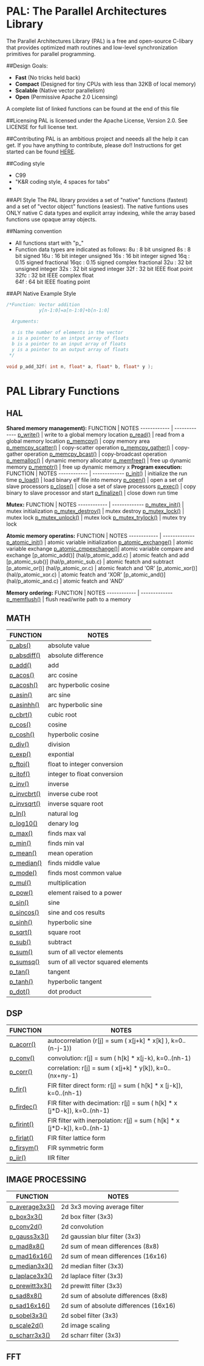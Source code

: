 PAL: The Parallel Architectures Library
========================================

The Parallel Architectures Library (PAL) is a free and open-source C-libary that provides optimized math routines and low-level synchronization primitives for parallel programming. 

##Design Goals:

* **Fast** (No tricks held back)
* **Compact** (Designed for tiny CPUs with less than 32KB of local memory)
* **Scalable** (Native vector parallelism)
* **Open** (Permissive Apache 2.0 Licensing)

A complete list of linked functions can be found at the end of this file 

##Licensing
PAL is licensed under the Apache License, Version 2.0. See LICENSE for full license text.

##Contributing
PAL is an ambitious project and neeeds all the help it can get. If you have anything to contribute, please do!! Instructions for get started can be found [HERE](CONTRIBUTING.md). 

##Coding style 
* C99
* "K&R coding style, 4 spaces for tabs"
* 

##API Style
The PAL library provides a set of "native" functions (fastest) and a set of "vector object" functions (easiest). The native funtions uses ONLY native C data types and explicit array indexing, while the array based functions use opaque array objects.

##Naming convention
* All functions start with "p_"
* Function data types are indicated as follows:
  8u   : 8 bit unsigned
  8s   : 8 bit signed
  16u  : 16 bit integer unsigned
  16s  : 16 bit integer signed
  16q  : 0.15 signed fractional
  16qc : 0.15 signed complex fractional 
  32u  : 32 bit unsigned integer
  32s  : 32 bit signed integer
  32f  : 32 bit IEEE float point
  32fc : 32 bit IEEE complex float         
  64f  : 64 bit IEEE floating point


##API Native Example Style
``` c
/*Function: Vector addition
            y[n-1:0]=a[n-1:0]+b[n-1:0]

  Arguments: 
  
  n is the number of elements in the vector
  a is a pointer to an intput array of floats
  b is a pointer to an input array of floats
  y is a pointer to an output array of floats
 */
 
void p_add_32f( int n, float* a, float* b, float* y );

```

PAL Library Functions
========================================
## HAL

**Shared memory management):**
FUNCTION     | NOTES
------------ | -------------
[p_write()](hal/p_write.c) | write to a global memory location
[p_read()](hal/p_read.c)   | read from a global memory location
[p_memcpy()](hal/p_memcpy.c) | copy memory area
[p_memcpy_scatter()](hal/p_memcpy_scatter.c) | copy-scatter operation
[p_memcpy_gather()](hal/p_memcpy_gather.c) | copy-gather operation
[p_memcpy_bcast()](hal/p_memcpy_bcast.c) | copy-broadcast operation
[p_memalloc()](hal/p_memalloc.c) | dynamic memory allocator
[p_memfree()](hal/p_memfree.c) | free up dynamic memory
[p_memptr()](hal/p_memptr.c) | free up dynamic memory
x
**Program execution:**
FUNCTION     | NOTES
------------ | -------------
[p_init()](hal/p_init.c)         | initialize the run time
[p_load()](hal/p_load.c)         | load binary elf file into memory
[p_open()](hal/p_open.c)         | open a set of slave processors
[p_close()](hal/p_close.c)       | close a set of slave processors
[p_exec()](hal/p_exec.c)         | copy binary to slave processor and start
[p_finalize()](hal/p_finalize.c) | close down run time

**Mutex:**
FUNCTION     | NOTES
------------ | -------------
[p_mutex_init()](hal/p_mutex_init.c)       | mutex initialization
[p_mutex_destroy()](hal/p_mutex_destroy.c) | mutex destroy
[p_mutex_lock()](hal/p_mutex_lock.c)       | mutex lock
[p_mutex_unlock()](hal/p_mutex_unlock.c)   | mutex lock
[p_mutex_trylock()](hal/p_mutex_trylock.c) | mutex try lock

**Atomic memory operatins:**
FUNCTION     | NOTES
------------ | -------------
[p_atomic_init()](hal/p_atomic_init.c)         | atomic variable initialization
[p_atomic_exchange()](hal/p_atomic_exchange.c) | atomic variable exchange
[p_atomic_cmpexchange()](hal/p_atomic_exchange.c)| atomic variable compare and exchange
[p_atomic_add()] (hal/p_atomic_add.c) | atomic featch and add
[p_atomic_sub()] (hal/p_atomic_sub.c) | atomic featch and subtract
[p_atomic_or()]  (hal/p_atomic_or.c)  | atomic featch and 'OR'
[p_atomic_xor()] (hal/p_atomic_xor.c) | atomic featch and 'XOR'
[p_atomic_and()] (hal/p_atomic_and.c) | atomic featch and 'AND'

**Memory ordering:**
FUNCTION     | NOTES
------------ | -------------
[p_memflush()](math/p_memflush.c)   | flush read/write path to a memory

## MATH
FUNCTION     | NOTES
------------ | -------------
[p_abs()](math/p_abs.c)   | absolute value
[p_absdiff()](math/p_absdiff.c)   | absolute difference
[p_add()](math/p_add.c)   | add
[p_acos()](math/p_acos.c) | arc cosine
[p_acosh()](math/p_acosh.c) | arc hyperbolic cosine
[p_asin()](math/p_asin.c) | arc sine
[p_asinhh()](math/p_asinh.c) | arc hyperbolic sine
[p_cbrt()](math/p_cbrt.c) | cubic root
[p_cos()](math/p_cos.c) | cosine
[p_cosh()](math/p_cosh.c) | hyperbolic cosine
[p_div()](math/p_div.c) | division
[p_exp()](math/p_div.c) | expontial
[p_ftoi()](math/p_ftoi.c) | float to integer conversion
[p_itof()](math/p_itof.c) | integer to float conversion
[p_inv()](math/p_inv.c) | inverse
[p_invcbrt()](math/p_invcbrt.c) | inverse cube root
[p_invsqrt()](math/p_invcbrt.c) | inverse square root
[p_ln()](math/p_invcbrt.c) | natural log
[p_log10()](math/p_log10.c) | denary log
[p_max()](math/p_max.c) | finds max val
[p_min()](math/p_min.c) | finds min val
[p_mean()](math/p_mean.c) | mean operation
[p_median()](math/p_mean.c) | finds middle value
[p_mode()](math/p_mode.c) | finds most common value
[p_mul()](math/p_mul.c) | multiplication
[p_pow()](math/p_pow.c) | element raised to a power
[p_sin()](math/p_sin.c) | sine
[p_sincos()](math/p_sincos.c) | sine and cos results
[p_sinh()](math/p_sinh.c) | hyperbolic sine
[p_sqrt()](math/p_sqrt.c) | square root
[p_sub()](math/p_sub.c) | subtract
[p_sum()](math/p_sum.c) | sum of all vector elements
[p_sumsq()](math/p_sumsq.c) | sum of all vector squared elements 
[p_tan()](math/p_tan.c) | tangent
[p_tanh()](math/p_tanh.c) | hyperbolic tangent
[p_dot()](math/p_dot.c) | dot product

## DSP

FUNCTION     | NOTES
------------ | -------------
[p_acorr()](math/p_acorr.c) | autocorrelation (r[j] = sum ( x[j+k] * x[k] ), k=0..(n-j-1))
[p_conv()](math/p_conv.c) | convolution: r[j] = sum ( h[k] * x[j-k), k=0..(nh-1)
[p_corr()](math/p_corr.c) | correlation: r[j] = sum ( x[j+k] * y[k]), k=0..(nx+ny-1)
[p_fir()](math/p_fir.c) | FIR filter direct form: r[j] = sum ( h[k] * x [j-k]), k=0..(nh-1)
[p_firdec()](math/p_firdec.c) | FIR filter with decimation: r[j] = sum ( h[k] * x [j*D-k]), k=0..(nh-1)
[p_firint()](math/p_firint.c) | FIR filter with inerpolation: r[j] = sum ( h[k] * x [j*D-k]), k=0..(nh-1)
[p_firlat()](math/p_firlat.c) | FIR filter lattice form
[p_firsym()](math/p_firsym.c) | FIR symmetric form
[p_iir()](math/p_iir.c) | IIR filter

## IMAGE PROCESSING
FUNCTION     | NOTES
------------ | -------------
[p_average3x3()](math/p_average3x3.c) | 2d 3x3 moving average filter
[p_box3x3()](math/p_box3x3.c)         | 2d box filter (3x3)
[p_conv2d()](math/p_conv2d.c)         | 2d convolution
[p_gauss3x3()](math/p_gauss3x3.c)     | 2d gaussian blur filter (3x3)
[p_mad8x8()](math/p_mad8x8.c)         | 2d sum of mean differences (8x8)
[p_mad16x16()](math/p_mad16x16.c)     | 2d sum of mean differences (16x16)
[p_median3x3()](math/p_median3x3.c)   | 2d median filter (3x3)
[p_laplace3x3()](math/p_laplace3x3.c) | 2d laplace filter (3x3)
[p_prewitt3x3()](math/p_prewitt3x3.c) | 2d prewitt filter (3x3)
[p_sad8x8()](math/p_sad8x8.c)         | 2d sum of absolute differences (8x8)
[p_sad16x16()](math/p_sad16x16.c)     | 2d sum of absolute differences (16x16)
[p_sobel3x3()](math/p_sobel3x3.c)     | 2d sobel filter (3x3)
[p_scale2d()](math/p_scale2d.c)       | 2d image scaling
[p_scharr3x3()](math/p_scharr3x3.c)   | 2d scharr filter (3x3)

## FFT



